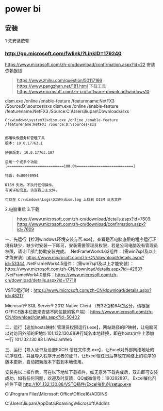 # power bi

## 安装
1.先安装依赖
### http://go.microsoft.com/fwlink/?LinkID=179240
https://www.microsoft.com/zh-cn/download/confirmation.aspx?id=22
安装依赖报错
> https://www.zhihu.com/question/50117166
> https://www.pangzhan.net/181.html
下载工具
https://www.microsoft.com/zh-cn/software-download/windows10

dism.exe /online /enable-feature /featurename:NetFX3 /Source:D:\sources\sxs
dism.exe /online /enable-feature /featurename:NetFX3 /Source:C:\Users\liupan\Downloads\sxs 
```报错
C:\windows\system32>dism.exe /online /enable-feature /featurename:NetFX3 /Source:D:\sources\sxs


部署映像服务和管理工具
版本: 10.0.17763.1

映像版本: 10.0.17763.107

启用一个或多个功能
[==========================100.0%==========================]

错误: 0x800f0954

DISM 失败。不执行任何操作。
有关详细信息，请查看日志文件。

可以在 C:\windows\Logs\DISM\dism.log 上找到 DISM 日志文件
```


2.电脑重启
3.下载
> https://www.microsoft.com/zh-cn/download/details.aspx?id=7609
https://www.microsoft.com/zh-cn/download/confirmation.aspx?id=7609


一、先运行【检测windows环境安装与否.exe】，查看是否电脑底层的程序运行环境有缺少，缺少时安装一下即可，安装需要管理员权限，若是公司电脑没有管理员权限，请让IT部门协助安装完成。
.NetFrameWork4.62组件：（需win7sp1及以上才能安装）https://www.microsoft.com/zh-CN/download/details.aspx?id=53344
.NetFrameWork4.5组件：（需win7sp1及以上才能安装）：https://www.microsoft.com/zh-CN/download/details.aspx?id=42637
.NetFrameWork4.0组件：https://www.microsoft.com/zh-cn/download/details.aspx?id=17718

VSTO运行时：https://www.microsoft.com/zh-CN/download/details.aspx?id=48217

Microsoft® SQL Server® 2012 Native Client （有32位和64位区分，请根据OFFICE版本位数来安装不同位数的客户端）：https://www.microsoft.com/zh-CN/download/details.aspx?id=50402

二、运行【追加hosts映射( 管理员权限运行).exe】，网站路径的IP映射，让电脑可以对访问外部的IP地址101.132.130.88进行域名本地转换，即在hosts文件上添加一行 101.132.130.88 LiWeiJianWeb

三、运行【导入证书及设置EXCEL信任文件夹.exe】，让Excel对外部网络地址的程序信任，并且导入程序开发者的证书，让Excel信任日后存放在网络上的程序的版本更新，自动把新版本下载到本地使用。


安装完以上操作后，可在以下地址下载插件，如无意外下载完成后，双击即可安装成功，如有任何问题，欢迎及时反馈，QQ或微信号：190262897。
Excel催化剂插件下载
http://101.132.130.88/VSTO插件/Excel催化剂/setup.exe


C:\Program Files\Microsoft Office\Office16\ADDINS

C:\Users\liupan\AppData\Roaming\Microsoft\AddIns